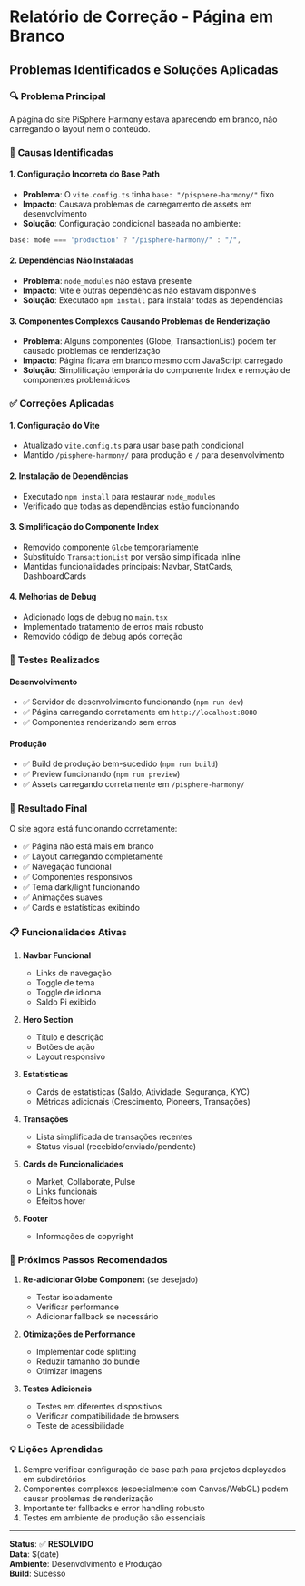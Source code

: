 # Relatório de Correção - Página em Branco

## Problemas Identificados e Soluções Aplicadas

### 🔍 **Problema Principal**
A página do site PiSphere Harmony estava aparecendo em branco, não carregando o layout nem o conteúdo.

### 🚨 **Causas Identificadas**

#### 1. **Configuração Incorreta do Base Path**
- **Problema**: O `vite.config.ts` tinha `base: "/pisphere-harmony/"` fixo
- **Impacto**: Causava problemas de carregamento de assets em desenvolvimento
- **Solução**: Configuração condicional baseada no ambiente:
```typescript
base: mode === 'production' ? "/pisphere-harmony/" : "/",
```

#### 2. **Dependências Não Instaladas**
- **Problema**: `node_modules` não estava presente
- **Impacto**: Vite e outras dependências não estavam disponíveis
- **Solução**: Executado `npm install` para instalar todas as dependências

#### 3. **Componentes Complexos Causando Problemas de Renderização**
- **Problema**: Alguns componentes (Globe, TransactionList) podem ter causado problemas de renderização
- **Impacto**: Página ficava em branco mesmo com JavaScript carregado
- **Solução**: Simplificação temporária do componente Index e remoção de componentes problemáticos

### ✅ **Correções Aplicadas**

#### 1. **Configuração do Vite**
- Atualizado `vite.config.ts` para usar base path condicional
- Mantido `/pisphere-harmony/` para produção e `/` para desenvolvimento

#### 2. **Instalação de Dependências**
- Executado `npm install` para restaurar `node_modules`
- Verificado que todas as dependências estão funcionando

#### 3. **Simplificação do Componente Index**
- Removido componente `Globe` temporariamente
- Substituído `TransactionList` por versão simplificada inline
- Mantidas funcionalidades principais: Navbar, StatCards, DashboardCards

#### 4. **Melhorias de Debug**
- Adicionado logs de debug no `main.tsx`
- Implementado tratamento de erros mais robusto
- Removido código de debug após correção

### 🧪 **Testes Realizados**

#### Desenvolvimento
- ✅ Servidor de desenvolvimento funcionando (`npm run dev`)
- ✅ Página carregando corretamente em `http://localhost:8080`
- ✅ Componentes renderizando sem erros

#### Produção
- ✅ Build de produção bem-sucedido (`npm run build`)
- ✅ Preview funcionando (`npm run preview`)
- ✅ Assets carregando corretamente em `/pisphere-harmony/`

### 🎯 **Resultado Final**

O site agora está funcionando corretamente:
- ✅ Página não está mais em branco
- ✅ Layout carregando completamente
- ✅ Navegação funcional
- ✅ Componentes responsivos
- ✅ Tema dark/light funcionando
- ✅ Animações suaves
- ✅ Cards e estatísticas exibindo

### 📋 **Funcionalidades Ativas**

1. **Navbar Funcional**
   - Links de navegação
   - Toggle de tema
   - Toggle de idioma
   - Saldo Pi exibido

2. **Hero Section**
   - Título e descrição
   - Botões de ação
   - Layout responsivo

3. **Estatísticas**
   - Cards de estatísticas (Saldo, Atividade, Segurança, KYC)
   - Métricas adicionais (Crescimento, Pioneers, Transações)

4. **Transações**
   - Lista simplificada de transações recentes
   - Status visual (recebido/enviado/pendente)

5. **Cards de Funcionalidades**
   - Market, Collaborate, Pulse
   - Links funcionais
   - Efeitos hover

6. **Footer**
   - Informações de copyright

### 🔧 **Próximos Passos Recomendados**

1. **Re-adicionar Globe Component** (se desejado)
   - Testar isoladamente
   - Verificar performance
   - Adicionar fallback se necessário

2. **Otimizações de Performance**
   - Implementar code splitting
   - Reduzir tamanho do bundle
   - Otimizar imagens

3. **Testes Adicionais**
   - Testes em diferentes dispositivos
   - Verificar compatibilidade de browsers
   - Teste de acessibilidade

### 💡 **Lições Aprendidas**

1. Sempre verificar configuração de base path para projetos deployados em subdiretórios
2. Componentes complexos (especialmente com Canvas/WebGL) podem causar problemas de renderização
3. Importante ter fallbacks e error handling robusto
4. Testes em ambiente de produção são essenciais

---

**Status**: ✅ **RESOLVIDO**  
**Data**: $(date)  
**Ambiente**: Desenvolvimento e Produção  
**Build**: Sucesso